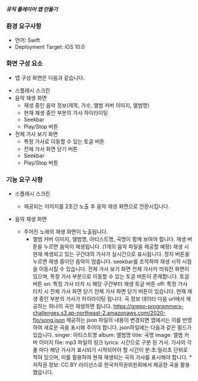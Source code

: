 ##### 뮤직 플레이어 앱 만들기


### 환경 요구사항
+ 언어: Swift
+ Deployment Target: iOS 10.0

### 화면 구성 요소
- 앱 구성 화면은 다음과 같습니다.

+ 스플래시 스크린
+ 음악 재생 화면
  + 재생 중인 음악 정보(제목, 가수, 앨범 커버 이미지, 앨범명)
  + 현재 재생 중인 부분의 가사 하이라이팅
  + Seekbar
  + Play/Stop 버튼
+ 전체 가사 보기 화면
  + 특정 가사로 이동할 수 있는 토글 버튼
  + 전체 가사 화면 닫기 버튼
  + Seekbar
  + Play/Stop 버튼
  
### 기능 요구 사항

- 스플래시 스크린
  + 제공되는 이미지를 2초간 노출 후 음악 재생 화면으로 전환시킵니다.

- 음악 재생 화면
  + 주어진 노래의 재생 화면이 노출됩니다.
    + 앨범 커버 이미지, 앨범명, 아티스트명, 곡명이 함께 보여야 합니다.
재생 버튼을 누르면 음악이 재생됩니다. (1개의 음악 파일을 제공할 예정)
재생 시 현재 재생되고 있는 구간대의 가사가 실시간으로 표시됩니다.
정지 버튼을 누르면 재생 중이던 음악이 멈춥니다.
seekbar를 조작하여 재생 시작 시점을 이동시킬 수 있습니다.
전체 가사 보기 화면
전체 가사가 띄워진 화면이 있으며, 특정 가사 부분으로 이동할 수 있는 토글 버튼이 존재합니다.
토글 버튼 on: 특정 가사 터치 시 해당 구간부터 재생
토글 버튼 off: 특정 가사 터치 시 전체 가사 화면 닫기
전체 가사 화면 닫기 버튼이 있습니다.
현재 재생 중인 부분의 가사가 하이라이팅 됩니다.
곡 정보 데이터
다음 url에서 제공하는 하나의 곡만 재생하면 됩니다.
https://grepp-programmers-challenges.s3.ap-northeast-2.amazonaws.com/2020-flo/song.json
제공하는 json 파일의 내용이 변경되면 앱에서는 이를 반영하여 새로운 곡을 표시해 주어야 합니다.
json파일에는 다음과 같은 필드가 있습니다.
singer: 아티스트명
album: 앨범명
title: 곡명
image: 앨범 커버 이미지
file: mp3 파일의 링크
lyrics: 시간으로 구분 된 가사. 가사의 각 줄 마다 해당 가사가 표시되기 시작되어야 할 시간이 분:초:밀리초 단위로 적혀 있으며, 이를 활용하여 현재 재생되는 곡의 가사를 표시해야 합니다.
*저작권 정보:
CC BY 라이선스로 한국저작권위원회에서 제공한 곡을 활용했습니다.
